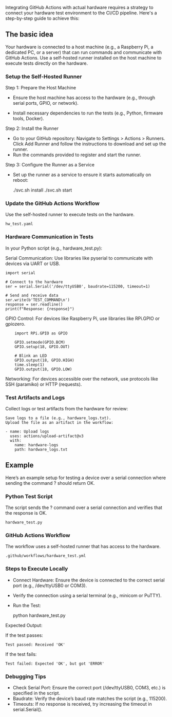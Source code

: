 
Integrating GitHub Actions with actual hardware requires a strategy to connect your hardware test environment to the CI/CD pipeline. Here's a step-by-step guide to achieve this:


## The basic idea

Your hardware is connected to a host machine (e.g., a Raspberry Pi, a dedicated PC, or a server) that can run commands and communicate with GitHub Actions.
Use a self-hosted runner installed on the host machine to execute tests directly on the hardware.

### Setup the Self-Hosted Runner

Step 1: Prepare the Host Machine

- Ensure the host machine has access to the hardware (e.g., through serial ports, GPIO, or network).

- Install necessary dependencies to run the tests (e.g., Python, firmware tools, Docker).

Step 2: Install the Runner

- Go to your GitHub repository:
    Navigate to Settings > Actions > Runners.
    Click Add Runner and follow the instructions to download and set up the runner.
- Run the commands provided to register and start the runner.

Step 3: Configure the Runner as a Service

- Set up the runner as a service to ensure it starts automatically on reboot:

    ./svc.sh install
    ./svc.sh start

###  Update the GitHub Actions Workflow

Use the self-hosted runner to execute tests on the hardware.

    hw_test.yaml

###  Hardware Communication in Tests

In your Python script (e.g., hardware_test.py):

Serial Communication: Use libraries like pyserial to communicate with devices via UART or USB.

    import serial

    # Connect to the hardware
    ser = serial.Serial('/dev/ttyUSB0', baudrate=115200, timeout=1)

    # Send and receive data
    ser.write(b'TEST_COMMAND\n')
    response = ser.readline()
    print(f"Response: {response}")

GPIO Control: For devices like Raspberry Pi, use libraries like RPi.GPIO or gpiozero.

        import RPi.GPIO as GPIO

        GPIO.setmode(GPIO.BCM)
        GPIO.setup(18, GPIO.OUT)

        # Blink an LED
        GPIO.output(18, GPIO.HIGH)
        time.sleep(1)
        GPIO.output(18, GPIO.LOW)

Networking: For devices accessible over the network, use protocols like SSH (paramiko) or HTTP (requests).

### Test Artifacts and Logs

Collect logs or test artifacts from the hardware for review:

    Save logs to a file (e.g., hardware_logs.txt).
    Upload the file as an artifact in the workflow:

    - name: Upload logs
      uses: actions/upload-artifact@v3
      with:
        name: hardware-logs
        path: hardware_logs.txt


## Example 

Here’s an example setup for testing a device over a serial connection where sending the command ? should return OK.

### Python Test Script

The script sends the ? command over a serial connection and verifies that the response is OK.

    hardware_test.py

### GitHub Actions Workflow

The workflow uses a self-hosted runner that has access to the hardware.

    .github/workflows/hardware_test.yml

### Steps to Execute Locally

- Connect Hardware: Ensure the device is connected to the correct serial port (e.g., /dev/ttyUSB0 or COM3).

- Verify the connection using a serial terminal (e.g., minicom or PuTTY).

- Run the Test:

    python hardware_test.py

Expected Output:

If the test passes:

    Test passed: Received 'OK'

If the test fails:

    Test failed: Expected 'OK', but got 'ERROR'

### Debugging Tips

- Check Serial Port: Ensure the correct port (/dev/ttyUSB0, COM3, etc.) is specified in the script.
- Baudrate: Verify the device’s baud rate matches the script (e.g., 115200).
- Timeouts: If no response is received, try increasing the timeout in serial.Serial().
